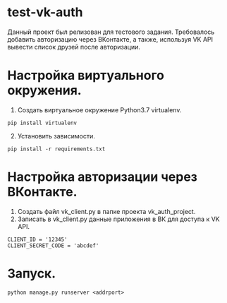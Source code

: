 # test-vk-auth
Данный проект был релизован для тестового задания. Требовалось добавить авторизацию через ВКонтакте, а также, используя VK API вывести список друзей после авторизации.

# Настройка виртуального окружения.
1. Создать виртуальное окружение Python3.7 virtualenv.
```
pip install virtualenv
```
2. Установить зависимости.
```
pip install -r requirements.txt
```
# Настройка авторизации через ВКонтакте.
1. Создать файл vk_client.py в папке проекта vk_auth_project.
2. Записать в vk_client.py данные приложения в ВК для доступа к VK API.
```
CLIENT_ID = '12345'
CLIENT_SECRET_CODE = 'abcdef'
```
# Запуск.
```
python manage.py runserver <addrport>
```
